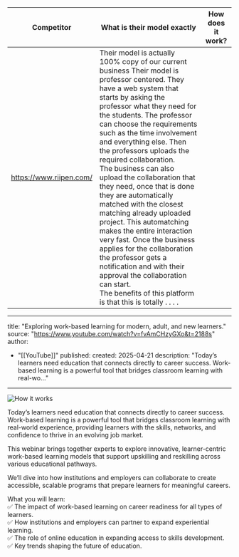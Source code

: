 
| Competitor              | What is their model exactly                                      | How does it work?                                                                                                                                                                                                                                                                                                                                                                                                                                                                                                                                                                                                                                                                                                        |
| ----------------------- | ---------------------------------------------------------------- | -------------------------------------------------------------------------------------------------------------------------------------------------------------------------------------------------------------------------------------------------------------------------------------------------------------------------------------------------------------------------------------------------------------------------------------------------------------------------------------------------------------------------------------------------------------------------------------------------------------------------------------------------------------------------------------------------------------------- |
| https://www.riipen.com/ | Their model is actually 100% copy of our current business  Their model is professor centered. They have a web system that starts by asking the professor what they need for the students. The professor can choose the requirements such as the time involvement and everything else. Then the professors uploads the required collaboration.<br>The business can also upload the collaboration that they need, once that is done they are automatically matched with the closest matching already uploaded project. This automatching makes the entire interaction very fast. Once the business applies for the collaboration the professor gets a notification and with their approval the collaboration can start.<br>The benefits of this platform is that this is totally  .  .  .  .  |

---
title: "Exploring work-based learning for modern, adult, and new learners."
source: "https://www.youtube.com/watch?v=fvAmCHzyGXo&t=2188s"
author:
  - "[[YouTube]]"
published:
created: 2025-04-21
description: "Today’s learners need education that connects directly to career success. Work-based learning is a powerful tool that bridges classroom learning with real-wo..."

---
![How it works](https://www.youtube.com/watch?v=fvAmCHzyGXo)  

Today’s learners need education that connects directly to career success. Work-based learning is a powerful tool that bridges classroom learning with real-world experience, providing learners with the skills, networks, and confidence to thrive in an evolving job market.  
  
This webinar brings together experts to explore innovative, learner-centric work-based learning models that support upskilling and reskilling across various educational pathways.  
  
We’ll dive into how institutions and employers can collaborate to create accessible, scalable programs that prepare learners for meaningful careers.  
  
What you will learn:  
✅ The impact of work-based learning on career readiness for all types of learners.  
✅ How institutions and employers can partner to expand experiential learning.  
✅ The role of online education in expanding access to skills development.  
✅ Key trends shaping the future of education.
